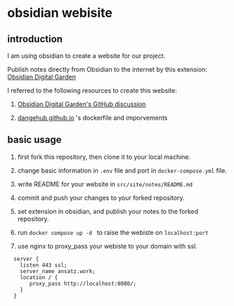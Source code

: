 # obsidian webisite 

## introduction
I am using obsidian to create a website for our project.

Publish notes directly from Obsidian to the internet by this extension: [Obsidian Digital Garden](https://dg-docs.ole.dev/)


I referred to the following resources to create this website:

1. [Obsidian Digital Garden's GitHub discussion](https://github.com/oleeskild/obsidian-digital-garden/discussions/160)

2. [dangehub.github.io](https://github.com/dangehub/dangehub.github.io) 's dockerfile and imporvements


## basic usage

1. first fork this repository, then clone it to your local machine.

2. change basic information in `.env` file and port in `docker-compose.yml` file.

3. write README for your website in `src/site/notes/README.md`

4. commit and push your changes to your forked repository.

5. set extension in obsidian, and publish your notes to the forked repository.

6. run `docker compose up -d ` to raise the webiste on `localhost:port`

7. use nginx to proxy_pass your webiste to your domain with ssl.


```
  server {
    listen 443 ssl;
    server_name ansatz.work;
    location / {
       proxy_pass http://localhost:8080/;
    }
  }
```